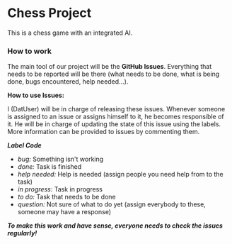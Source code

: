 
# Chess Project

This is a chess game with an integrated AI.

### How to work

The main tool of our project will be the **GitHub Issues**. Everything that needs to be reported will be there (what needs to be done, what is being done, bugs encountered, help needed...).

**How to use Issues:**

I (DatUser) will be in charge of releasing these issues.
Whenever someone is assigned to an issue or assigns himself to it, he becomes responsible of it. He will be in charge of updating the state of this issue using the labels. More information can be provided to issues by commenting them.

***Label Code***

* *bug:* Something isn't working
* *done:* Task is finished
* *help needed:* Help is needed (assign people you need help from to the task)
* *in progress:* Task in progress
* *to do:* Task that needs to be done
* *question:* Not sure of what to do yet (assign everybody to these, someone may have a response)

***To make this work and have sense, everyone needs to check the issues regularly!***
